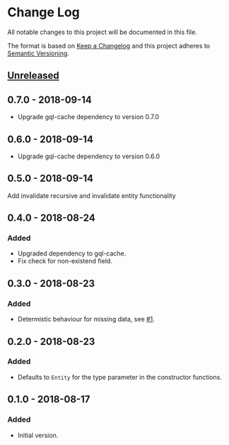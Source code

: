 # Change Log

All notable changes to this project will be documented in this file.

The format is based on [Keep a Changelog](http://keepachangelog.com/)
and this project adheres to [Semantic Versioning](http://semver.org/).

## [Unreleased]

## 0.7.0 - 2018-09-14

- Upgrade gql-cache dependency to version 0.7.0

## 0.6.0 - 2018-09-14

- Upgrade gql-cache dependency to version 0.6.0

## 0.5.0 - 2018-09-14

Add invalidate recursive and invalidate entity functionality

## 0.4.0 - 2018-08-24

### Added

- Upgraded dependency to gql-cache.
- Fix check for non-existend field.

## 0.3.0 - 2018-08-23

### Added

- Determistic behaviour for missing data, see [#1](https://github.com/dividab/gql-cache-patch/issues/1).

## 0.2.0 - 2018-08-23

### Added

- Defaults to `Entity` for the type parameter in the constructor functions.

## 0.1.0 - 2018-08-17

### Added

- Initial version.

[unreleased]: https://github.com/dividab/tsconfig-paths/compare/0.3.0...master
[0.3.0]: https://github.com/dividab/tsconfig-paths/compare/0.2.0...0.3.0
[0.2.0]: https://github.com/dividab/tsconfig-paths/compare/0.1.0...0.2.0
